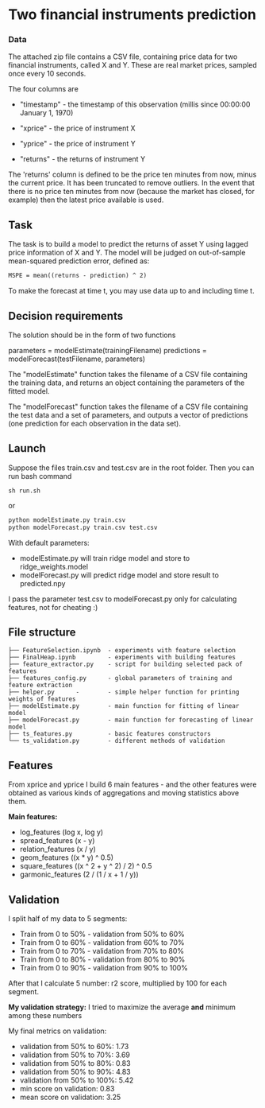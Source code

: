 # Two financial instruments prediction


### Data
The attached zip file contains a CSV file, containing price data for two financial instruments, called X and Y.
These are real market prices, sampled once every 10 seconds.

The four columns are 

- "timestamp" - the timestamp of this observation (millis since 00:00:00 January 1, 1970)

- "xprice" - the price of instrument X

- "yprice" - the price of instrument Y

- "returns" - the returns of instrument Y

The 'returns' column is defined to be the price ten minutes from now, minus the current price. 
It has been truncated to remove outliers. In the event that there is no price ten minutes from now 
(because the market has closed, for example) then the latest price available is used.

## Task

The task is to build a model to predict the returns of asset Y using lagged price information of X and Y.
The model will be judged on out-of-sample mean-squared prediction error, defined as:

```latex
MSPE = mean((returns - prediction) ^ 2)
```

To make the forecast at time t, you may use data up to and including time t.

## Decision requirements 

The solution should be in the form of two functions

parameters = modelEstimate(trainingFilename)
predictions = modelForecast(testFilename, parameters)
 
The "modelEstimate" function takes the filename of a CSV file containing the training data, 
and returns an object containing the parameters of the fitted model.

The "modelForecast" function takes the filename of a CSV file containing the test data and a set of parameters,
and outputs a vector of predictions (one prediction for each observation in the data set).

## Launch
Suppose the files train.csv and test.csv are in the root folder. Then you can run bash command
```nash
sh run.sh
```
or 
```bash
python modelEstimate.py train.csv
python modelForecast.py train.csv test.csv
```
With default parameters:
- modelEstimate.py will train ridge model and store to ridge_weights.model
- modelForecast.py will predict ridge model and store result to predicted.npy

I pass the parameter test.csv to modelForecast.py only for calculating features, not for cheating :)

## File structure
    ├── FeatureSelection.ipynb  - experiments with feature selection
    ├── FinalHeap.ipynb         - experiments with building features
    ├── feature_extractor.py    - script for building selected pack of features
    ├── features_config.py      - global parameters of training and feature extraction
    ├── helper.py      -        - simple helper function for printing weights of features
    ├── modelEstimate.py        - main function for fitting of linear model
    ├── modelForecast.py        - main function for forecasting of linear model
    ├── ts_features.py          - basic features constructors
    └── ts_validation.py        - different methods of validation
 
 
 ## Features 
From xprice and yprice I build 6 main features - and the other features were obtained as various kinds of aggregations and moving statistics above them.

**Main features:**
- log_features (log x, log y)
- spread_features (x - y)
- relation_features (x / y)
- geom_features ((x * y) ^ 0.5)
- square_features ((x ^ 2 + y ^ 2) / 2) ^ 0.5
- garmonic_features (2 / (1 / x + 1 / y))

 
 ## Validation
 I split half of my data to 5 segments:
 - Train from 0 to 50% - validation from 50% to 60%
 - Train from 0 to 60% - validation from 60% to 70%
 - Train from 0 to 70% - validation from 70% to 80%
 - Train from 0 to 80% - validation from 80% to 90%
 - Train from 0 to 90% - validation from 90% to 100%
 
 After that I calculate 5 number: r2 score, multiplied by 100 for each segment. 
 
 **My validation strategy:** I tried to maximize the average **and** minimum among these numbers
 
 My final metrics on validation:
 - validation from 50% to 60%:  1.73
 - validation from 50% to 70%:  3.69 
 - validation from 50% to 80%:  0.83
 - validation from 50% to 90%:  4.83
 - validation from 50% to 100%: 5.42
 - min  score on validation:    0.83  
 - mean score on validation:    3.25
 
 
 
 
 
